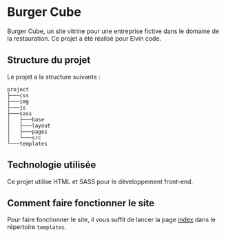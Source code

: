 # Burger Cube

Burger Cube, un site vitrine pour une entreprise fictive dans le domaine de la restauration. Ce projet a été réalisé pour Elvin code.

## Structure du projet

Le projet a la structure suivante :

```
project 
├───css
├───img
├───js
├───sass
│   ├───base
│   ├───layout
│   ├───pages
│   └───src
└───templates
```

## Technologie utilisée

Ce projet utilise HTML et SASS pour le développement front-end.

## Comment faire fonctionner le site

Pour faire fonctionner le site, il vous suffit de lancer la page <a href="templates/index.html">index</a> dans le répertoire `templates`.
